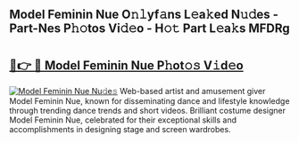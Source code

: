 ## Model Feminin Nue O𝚗𝚕yf𝚊ns L𝚎a𝚔ed N𝚞𝚍es - Part-Nes P𝚑𝚘tos Vi𝚍𝚎o - H𝚘𝚝 Part L𝚎a𝚔s MFDRg

# <h2><a href="http://kff0nhk.oniu.top/?m=Model+Feminin+Nue">🔗👉 🔴 Model Feminin Nue P𝚑ot𝚘𝚜 V𝚒d𝚎o</a></h2>

[![Model Feminin Nue Nu𝚍e𝚜](https://i.imgur.com/0qMVB7G.gif)](http://kff0nhk.oniu.top/?m=Model+Feminin+Nue)
Web-based artist and amusement giver Model Feminin Nue, known for disseminating dance and lifestyle knowledge through trending dance trends and short videos. Brilliant costume designer Model Feminin Nue, celebrated for their exceptional skills and accomplishments in designing stage and screen wardrobes.  
